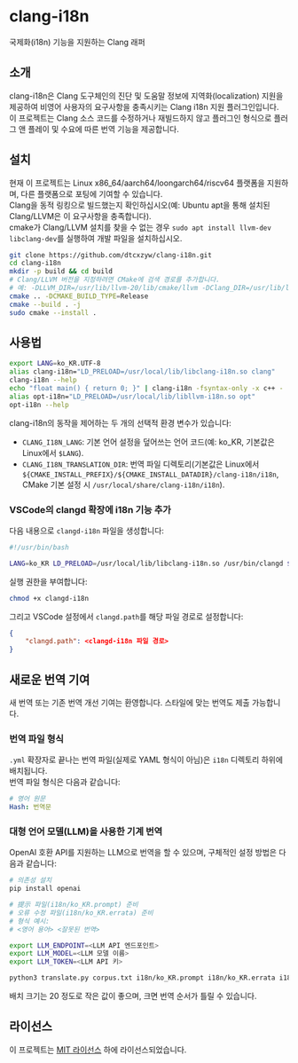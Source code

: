# clang-i18n  
국제화(i18n) 기능을 지원하는 Clang 래퍼  

## 소개  
clang-i18n은 Clang 도구체인의 진단 및 도움말 정보에 지역화(localization) 지원을 제공하여 비영어 사용자의 요구사항을 충족시키는 Clang i18n 지원 플러그인입니다.  
이 프로젝트는 Clang 소스 코드를 수정하거나 재빌드하지 않고 플러그인 형식으로 플러그 앤 플레이 및 수요에 따른 번역 기능을 제공합니다.  

## 설치  
현재 이 프로젝트는 Linux x86_64/aarch64/loongarch64/riscv64 플랫폼을 지원하며, 다른 플랫폼으로 포팅에 기여할 수 있습니다.  
Clang을 동적 링킹으로 빌드했는지 확인하십시오(예: Ubuntu apt을 통해 설치된 Clang/LLVM은 이 요구사항을 충족합니다).  
cmake가 Clang/LLVM 설치를 찾을 수 없는 경우 `sudo apt install llvm-dev libclang-dev`를 실행하여 개발 파일을 설치하십시오.  

```bash
git clone https://github.com/dtcxzyw/clang-i18n.git  
cd clang-i18n  
mkdir -p build && cd build  
# Clang/LLVM 버전을 지정하려면 CMake에 검색 경로를 추가합니다.  
# 예: -DLLVM_DIR=/usr/lib/llvm-20/lib/cmake/llvm -DClang_DIR=/usr/lib/llvm-20/lib/cmake/clang  
cmake .. -DCMAKE_BUILD_TYPE=Release  
cmake --build . -j  
sudo cmake --install .  
```  

## 사용법  
```bash  
export LANG=ko_KR.UTF-8  
alias clang-i18n="LD_PRELOAD=/usr/local/lib/libclang-i18n.so clang"  
clang-i18n --help  
echo "float main() { return 0; }" | clang-i18n -fsyntax-only -x c++ -  
alias opt-i18n="LD_PRELOAD=/usr/local/lib/libllvm-i18n.so opt"  
opt-i18n --help  
```  

clang-i18n의 동작을 제어하는 두 개의 선택적 환경 변수가 있습니다:  
- `CLANG_I18N_LANG`: 기본 언어 설정을 덮어쓰는 언어 코드(예: ko_KR, 기본값은 Linux에서 `$LANG`).  
- `CLANG_I18N_TRANSLATION_DIR`: 번역 파일 디렉토리(기본값은 Linux에서 `${CMAKE_INSTALL_PREFIX}/${CMAKE_INSTALL_DATADIR}/clang-i18n/i18n`, CMake 기본 설정 시 `/usr/local/share/clang-i18n/i18n`).  

### VSCode의 clangd 확장에 i18n 기능 추가  
다음 내용으로 `clangd-i18n` 파일을 생성합니다:  
```bash  
#!/usr/bin/bash  

LANG=ko_KR LD_PRELOAD=/usr/local/lib/libclang-i18n.so /usr/bin/clangd $@  
```  
실행 권한을 부여합니다:  
```bash  
chmod +x clangd-i18n  
```  
그리고 VSCode 설정에서 `clangd.path`를 해당 파일 경로로 설정합니다:  
```json  
{  
    "clangd.path": <clangd-i18n 파일 경로>  
}  
```  

## 새로운 번역 기여  
새 번역 또는 기존 번역 개선 기여는 환영합니다. 스타일에 맞는 번역도 제출 가능합니다.  

### 번역 파일 형식  
`.yml` 확장자로 끝나는 번역 파일(실제로 YAML 형식이 아님)은 `i18n` 디렉토리 하위에 배치됩니다.  
번역 파일 형식은 다음과 같습니다:  
```yaml  
# 영어 원문  
Hash: 번역문  
```  

### 대형 언어 모델(LLM)을 사용한 기계 번역  
OpenAI 호환 API를 지원하는 LLM으로 번역을 할 수 있으며, 구체적인 설정 방법은 다음과 같습니다:  
```bash  
# 의존성 설치  
pip install openai  

# 提示 파일(i18n/ko_KR.prompt) 준비  
# 오류 수정 파일(i18n/ko_KR.errata) 준비  
# 형식 예시:  
# <영어 용어> <잘못된 번역>  

export LLM_ENDPOINT=<LLM API 엔드포인트>  
export LLM_MODEL=<LLM 모델 이름>  
export LLM_TOKEN=<LLM API 키>  

python3 translate.py corpus.txt i18n/ko_KR.prompt i18n/ko_KR.errata i18n/ko_KR.yml <배치 크기>  
```  
배치 크기는 20 정도로 작은 값이 좋으며, 크면 번역 순서가 틀릴 수 있습니다.  

## 라이선스  
이 프로젝트는 [MIT 라이선스](LICENSE) 하에 라이선스되었습니다.
